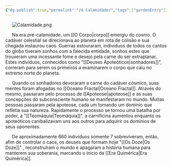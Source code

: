 ```yaml
---
{"dg-publish":true,"permalink":"/A Calamidade/","tags":["gardenEntry"],"updated":"2025-08-07T22:38:36.640-03:00"}
---
```



   **$\quad$**  ![Calamidade.png](/img/user/Calamidade.png)

**$\quad$** Na era pré-calamidade, um [[O Corpo\|corpo]] emergiu do cosmo. O cadáver celestial se direcionava ao planeta em rota de colisão e sua chegada instaurou caos. Guerras estouraram, indivíduos de todos os cantos do globo tiveram sonhos com a falecida entidade, sonhos estes que trouxeram uma incessante fome e desejo pela carne do ser extraplanar. Estes indivíduos, conhecidos como "[[Deuses Apoteóticos\|sonhadores]]", correram para serem os primeiros a examinarem o corpo que caiu no extremo norte do planeta.

**$\quad$** Quando os sonhadores devoraram a carne do cadáver cósmico, suas mentes foram afogadas no [[Oceano Fractal\|Oceano Fractal]]. Através do mesmo, passaram pelo processo de [[Apoteose\|apoteose]] e as suas concepções do subconsciente humano se manifestaram no mundo. Muitas pessoas passaram pela apoteose, cada um tomando um domínio que refletia sua natureza. Rapidamente o processo se tornou uma batalha por poder, a "[[Teomáquia\|Teomáquia]]", a carnificina aumentou enquanto os apoteóticos canibalizavam uns aos outros para adquirir os domínios de seus oponentes. 

**$\quad$** De aproximadamente 660 indivíduos somente 7 sobreviveram, então, afim de controlar o caos, os deuses que formam hoje "[[Os Doze\|Os Doze]]" , reconstruíram o mundo e apagaram a história humana para manterem sua soberania, marcando o início da [[Era Quimérica\|Era Quimérica]].
